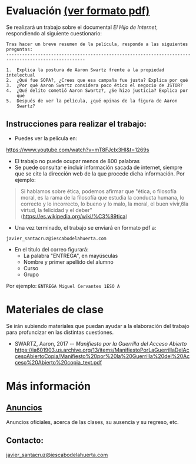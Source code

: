 
# Evaluación [(ver formato pdf)](https://github.com/javieriesch/2ESO/blob/master/cuestionario.pdf)
Se realizará un trabajo sobre el documental *El Hijo de Internet*, respondiendo al siguiente cuestionario:

```
Tras hacer un breve resumen de la película, responde a las siguientes preguntas:
----------------------------------------------------------------------------------------------------

1.  Explica la postura de Aaron Swartz frente a la propiedad intelectual
2.  ¿Qué fue SOPA?, ¿Crees que esa campaña fue justa? Explica por qué
3.  ¿Por qué Aaron Swartz considera poco ético el negocio de JSTOR?
4.  ¿Qué delito cometió Aaron Swartz?, ¿Se hizo justicia? Explica por
    qué
5.  Después de ver la película, ¿qué opinas de la figura de Aaron
    Swartz?
```


## Instrucciones para realizar el trabajo:


-   Puedes ver la película en:

<https://www.youtube.com/watch?v=mT8FJcIx3HI&t=1269s>

-   El trabajo no puede ocupar menos de 800 palabras
-   Se puede consultar e incluir información sacada de internet, siempre
    que se cite la dirección web de la que procede dicha información.
    Por ejemplo:

> Si hablamos sobre ética, podemos afirmar que \"ética, o filosofía
> moral, es la rama de la filosofía que estudia la conducta humana,​ lo
> correcto y lo incorrecto,​ lo bueno y lo malo,​ la moral,​ el buen
> vivir,6​ la virtud, la felicidad y el deber\"
> (<https://es.wikipedia.org/wiki/%C3%89tica>)

-   Una vez terminado, el trabajo se enviará en formato pdf a:

`javier_santacruz@iescabodelahuerta.com`

-   En el título del correo figurará:
    -   La palabra \"ENTREGA\", en mayúsculas
    -   Nombre y primer apellido del alumno
    -   Curso
    -   Grupo

Por ejemplo: `ENTREGA Miguel Cervantes 1ESO A`

# Materiales de clase

Se irán subiendo materiales que puedan ayudar a la elaboración del trabajo para profuncizar en las distintas cuestiones.

- SWARTZ, Aaron, 2017 -- *Manifiesto por la Guerrilla del Acceso Abierto*
https://ia601903.us.archive.org/13/items/ManifiestoPorLaGuerrillaDelAccesoAbiertoCopia/Manifiesto%20por%20la%20Guerrilla%20del%20Acceso%20Abierto%20copia_text.pdf

# Más información
## [Anuncios](https://javieriesch.github.io/)
Anuncios oficiales, acerca de las clases, su ausencia y su regreso, etc.
## Contacto: 
[javier_santacruz@iescabodelahuerta.com](mailto:javier_santacruz@iescabodelahuerta.com)
